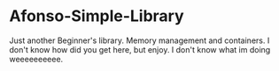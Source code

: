 # Afonso-Simple-Library
Just another Beginner's library. Memory management and containers.
I don't know how did you get here, but enjoy.
I don't know what im doing weeeeeeeeee.
